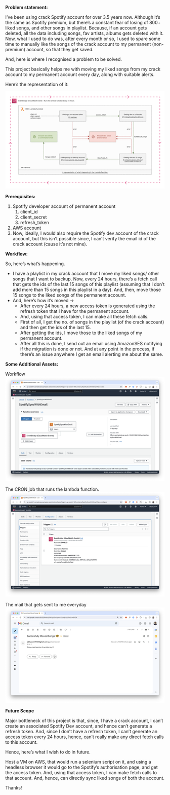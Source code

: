 **Problem statement:** 

I’ve been using crack Spotify account for over 3.5 years now. Although it’s the same as Spotify premium, but there’s a constant fear of losing of 800+ liked songs, and other songs in playlist. Because, if an account gets deleted, all the data including songs, fav artists, albums gets deleted with it. Now, what I used to do was, after every month or so, I used to spare some time to manually like the songs of the crack account to my permanent (non-premium) account, so that they get saved.

And, here is where I recognised a problem to be solved.

This project basically helps me with moving my liked songs from my crack account to my permanent account every day, along with suitable alerts.

Here’s the representation of it:

![Alt text](<Spotify - IA - HD.png>)

**Prerequisites:**

1. Spotify developer account of permanent account
    1. client_id
    2. client_secret
    3. refresh_token
2. AWS account
3. Now, ideally, I would also require the Spotify dev account of the crack account, but this isn’t possible since, I can’t verify the email id of the crack account (cause it’s not mine).

**Workflow:**

So, here’s what’s happening.

- I have a playlist in my crack account that I move my liked songs/ other songs that I want to backup. Now, every 24 hours, there’s a fetch call that gets the ids of the last 15 songs of this playlist (assuming that I don’t add more than 15 songs in this playlist in a day). And, then, move those 15 songs to the liked songs of the permanent account.
- And, here’s how it’s moved →
    - After every 24 hours, a new access token is generated using the refresh token that I have for the permanent account.
    - And, using that access token, I can make all these fetch calls.
    - First of all, I get the no. of songs in the playlist (of the crack account) and then get the ids of the last 15.
    - After getting the ids, I move those to the liked songs of my permanent account.
    - After all this is done, I send out an email using AmazonSES notifying if the migration is done or not. And at any point in the process, if there’s an issue anywhere I get an email alerting me about the same.

******************************Some Additional Assets:******************************


Workflow
![Alt text](<AWS WorkFlow.png>)

The CRON job that runs the lambda function.
![Alt text](<CRON Job.png>)

The mail that gets sent to me everyday
![Alt text](<Mail ScreenShot.png>)


**Future Scope**

Major bottleneck of this project is that, since, I have a crack account, I can’t create an associated Spotify Dev account, and hence can’t generate a refresh token. And, since I don’t have a refresh token, I can’t generate an access token every 24 hours, hence, can’t really make any direct fetch calls to this account.

Hence, here’s what I wish to do in future.

Host a VM on AWS, that would run a selenium script on it, and using a headless browser it would go to the Spotify’s authorisation page, and get the access token. And, using that access token, I can make fetch calls to that account. And, hence, can directly sync liked songs of both the account.

Thanks!